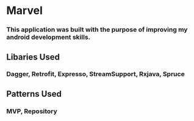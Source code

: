 # Marvel
### This application was built with the purpose of improving my android development skills.

## Libaries Used
### Dagger, Retrofit, Expresso, StreamSupport, Rxjava, Spruce

## Patterns Used
### MVP, Repository

